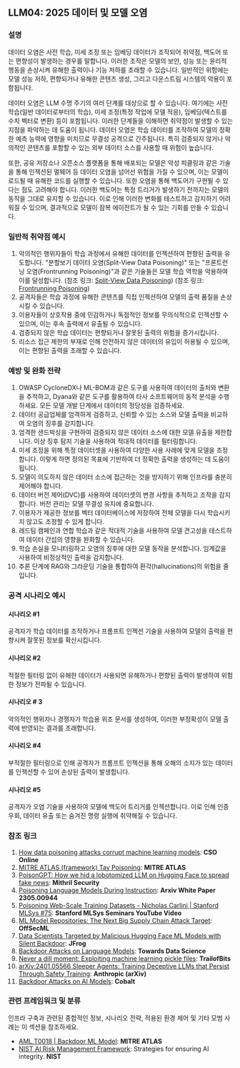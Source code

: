 ## LLM04: 2025 데이터 및 모델 오염

### 설명

데이터 오염은 사전 학습, 미세 조정 또는 임베딩 데이터가 조작되어 취약점, 백도어 또는 편향성이 발생하는 경우를 말합니다. 이러한 조작은 모델의 보안, 성능 또는 윤리적 행동을 손상시켜 유해한 출력이나 기능 저하를 초래할 수 있습니다. 일반적인 위험에는 모델 성능 저하, 편향되거나 유해한 콘텐츠 생성, 그리고 다운스트림 시스템의 악용이 포함됩니다.

데이터 오염은 LLM 수명 주기의 여러 단계를 대상으로 할 수 있습니다. 여기에는 사전 학습(일반 데이터로부터의 학습), 미세 조정(특정 작업에 모델 적응), 임베딩(텍스트를 수치 벡터로 변환) 등이 포함됩니다. 이러한 단계들을 이해하면 취약점이 발생할 수 있는 지점을 파악하는 데 도움이 됩니다. 데이터 오염은 학습 데이터를 조작하여 모델의 정확한 예측 능력에 영향을 미치므로 무결성 공격으로 간주됩니다. 특히 검증되지 않거나 악의적인 콘텐츠를 포함할 수 있는 외부 데이터 소스를 사용할 때 위험이 높습니다.

또한, 공유 저장소나 오픈소스 플랫폼을 통해 배포되는 모델은 악성 피클링과 같은 기술을 통해 인젝션된 멀웨어 등 데이터 오염을 넘어선 위험을 가질 수 있으며, 이는 모델이 로드될 때 유해한 코드를 실행할 수 있습니다. 또한 오염을 통해 백도어가 구현될 수 있다는 점도 고려해야 합니다. 이러한 백도어는 특정 트리거가 발생하기 전까지는 모델의 동작을 그대로 유지할 수 있습니다. 이로 인해 이러한 변화를 테스트하고 감지하기 어려워질 수 있으며, 결과적으로 모델이 잠복 에이전트가 될 수 있는 기회를 만들 수 있습니다.

### 일반적 취약점 예시

1. 악의적인 행위자들이 학습 과정에서 유해한 데이터를 인젝션하여 편향된 출력을 유도합니다. "분할보기 데이터 오염(Split-View Data Poisoning)" 또는 "프론트런닝 오염(Frontrunning Poisoning)"과 같은 기술들은 모델 학습 역학을 악용하여 이를 달성합니다.
  (참조 링크: [Split-View Data Poisoning](https://github.com/GangGreenTemperTatum/speaking/blob/main/dc604/hacker-summer-camp-23/Ads%20_%20Poisoning%20Web%20Training%20Datasets%20_%20Flow%20Diagram%20-%20Exploit%201%20Split-View%20Data%20Poisoning.jpeg))
  (참조 링크: [Frontrunning Poisoning](https://github.com/GangGreenTemperTatum/speaking/blob/main/dc604/hacker-summer-camp-23/Ads%20_%20Poisoning%20Web%20Training%20Datasets%20_%20Flow%20Diagram%20-%20Exploit%202%20Frontrunning%20Data%20Poisoning.jpeg))
2. 공격자들은 학습 과정에 유해한 콘텐츠를 직접 인젝션하여 모델의 출력 품질을 손상시킬 수 있습니다.
3. 이용자들이 상호작용 중에 민감하거나 독점적인 정보를 무의식적으로 인젝션할 수 있으며, 이는 후속 출력에서 유출될 수 있습니다.
4. 검증되지 않은 학습 데이터는 편향되거나 잘못된 출력의 위험을 증가시킵니다.
5. 리소스 접근 제한의 부재로 인해 안전하지 않은 데이터의 유입이 허용될 수 있으며, 이는 편향된 출력을 초래할 수 있습니다.

### 예방 및 완화 전략

1. OWASP CycloneDX나 ML-BOM과 같은 도구를 사용하여 데이터의 출처와 변환을 추적하고, Dyana와 같은 도구를 활용하여 타사 소프트웨어의 동적 분석을 수행하세요. 모든 모델 개발 단계에서 데이터의 정당성을 검증하세요.
2. 데이터 공급업체를 엄격하게 검증하고, 신뢰할 수 있는 소스와 모델 출력을 비교하여 오염의 징후를 감지합니다.
3. 엄격한 샌드박싱을 구현하여 검증되지 않은 데이터 소스에 대한 모델 유출을 제한합니다. 이상 징후 탐지 기술을 사용하여 적대적 데이터를 필터링합니다.
4. 미세 조정을 위해 특정 데이터셋을 사용하여 다양한 사용 사례에 맞게 모델을 조정합니다. 이렇게 하면 정의된 목표에 기반하여 더 정확한 출력을 생성하는 데 도움이 됩니다.
5. 모델이 의도하지 않은 데이터 소스에 접근하는 것을 방지하기 위해 인프라를 충분히 제어해야 합니다.
6. 데이터 버전 제어(DVC)를 사용하여 데이터셋의 변경 사항을 추적하고 조작을 감지합니다. 버전 관리는 모델 무결성 유지에 중요합니다.
7. 이용자가 제공한 정보를 벡터 데이터베이스에 저장하여 전체 모델을 다시 학습시키지 않고도 조정할 수 있게 합니다.
8. 레드팀 캠페인과 연합 학습과 같은 적대적 기술을 사용하여 모델 견고성을 테스트하여 데이터 간섭의 영향을 완화할 수 있습니다.
9. 학습 손실을 모니터링하고 오염의 징후에 대한 모델 동작을 분석합니다. 임계값을 사용하여 비정상적인 출력을 감지합니다.
10. 추론 단계에 RAG와 그라운딩 기술을 통합하여 환각(hallucinations)의 위험을 줄입니다.

### 공격 시나리오 예시

#### 시나리오 #1

  공격자가 학습 데이터를 조작하거나 프롬프트 인젝션 기술을 사용하여 모델의 출력을 편향시켜 잘못된 정보를 확산시킵니다.

#### 시나리오 #2

  적절한 필터링 없이 유해한 데이터가 사용되면 유해하거나 편향된 출력이 발생하여 위험한 정보가 전파될 수 있습니다.

#### 시나리오 # 3

  악의적인 행위자나 경쟁자가 학습용 위조 문서를 생성하여, 이러한 부정확성이 모델 출력에 반영되는 결과를 초래합니다.

#### 시나리오 #4

  부적절한 필터링으로 인해 공격자가 프롬프트 인젝션을 통해 오해의 소지가 있는 데이터를 인젝션할 수 있어 손상된 출력이 발생합니다.

#### 시나리오 #5

  공격자가 오염 기술을 사용하여 모델에 백도어 트리거를 인젝션합니다. 이로 인해 인증 우회, 데이터 유출 또는 숨겨진 명령 실행에 취약해질 수 있습니다.

### 참조 링크

1. [How data poisoning attacks corrupt machine learning models](https://www.csoonline.com/article/3613932/how-data-poisoning-attacks-corrupt-machine-learning-models.html): **CSO Online**
2. [MITRE ATLAS (framework) Tay Poisoning](https://atlas.mitre.org/studies/AML.CS0009/): **MITRE ATLAS**
3. [PoisonGPT: How we hid a lobotomized LLM on Hugging Face to spread fake news](https://blog.mithrilsecurity.io/poisongpt-how-we-hid-a-lobotomized-llm-on-hugging-face-to-spread-fake-news/): **Mithril Security**
4. [Poisoning Language Models During Instruction](https://arxiv.org/abs/2305.00944): **Arxiv White Paper 2305.00944**
5. [Poisoning Web-Scale Training Datasets - Nicholas Carlini | Stanford MLSys #75](https://www.youtube.com/watch?v=h9jf1ikcGyk): **Stanford MLSys Seminars YouTube Video**
6. [ML Model Repositories: The Next Big Supply Chain Attack Target](https://www.darkreading.com/cloud-security/ml-model-repositories-next-big-supply-chain-attack-target): **OffSecML**
7. [Data Scientists Targeted by Malicious Hugging Face ML Models with Silent Backdoor](https://jfrog.com/blog/data-scientists-targeted-by-malicious-hugging-face-ml-models-with-silent-backdoor/): **JFrog**
8. [Backdoor Attacks on Language Models](https://towardsdatascience.com/backdoor-attacks-on-language-models-can-we-trust-our-models-weights-73108f9dcb1f): **Towards Data Science**
9. [Never a dill moment: Exploiting machine learning pickle files](https://blog.trailofbits.com/2021/03/15/never-a-dill-moment-exploiting-machine-learning-pickle-files/): **TrailofBits**
10. [arXiv:2401.05566 Sleeper Agents: Training Deceptive LLMs that Persist Through Safety Training](https://www.anthropic.com/news/sleeper-agents-training-deceptive-llms-that-persist-through-safety-training): **Anthropic (arXiv)**
11. [Backdoor Attacks on AI Models](https://www.cobalt.io/blog/backdoor-attacks-on-ai-models): **Cobalt**

### 관련 프레임워크 및 분류

인프라 구축과 관련된 종합적인 정보, 시나리오 전략, 적용된 환경 제어 및 기타 모범 사례는 이 섹션을 참조하세요.

- [AML.T0018 | Backdoor ML Model](https://atlas.mitre.org/techniques/AML.T0018): **MITRE ATLAS**
- [NIST AI Risk Management Framework](https://www.nist.gov/itl/ai-risk-management-framework): Strategies for ensuring AI integrity. **NIST**
